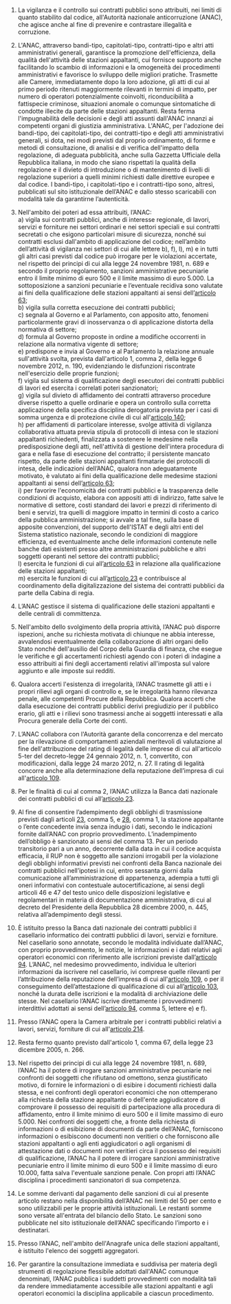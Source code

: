 1. La vigilanza e il controllo sui contratti pubblici sono attribuiti, nei limiti di quanto stabilito dal codice, all'Autorità nazionale anticorruzione (ANAC), che agisce anche al fine di prevenire e contrastare illegalità e corruzione.

2. L'ANAC, attraverso bandi-tipo, capitolati-tipo, contratti-tipo e altri atti amministrativi generali, garantisce la promozione dell'efficienza, della qualità dell'attività delle stazioni appaltanti, cui fornisce supporto anche facilitando lo scambio di informazioni e la omogeneità dei procedimenti amministrativi e favorisce lo sviluppo delle migliori pratiche. Trasmette alle Camere, immediatamente dopo la loro adozione, gli atti di cui al primo periodo ritenuti maggiormente rilevanti in termini di impatto, per numero di operatori potenzialmente coinvolti, riconducibilità a fattispecie criminose, situazioni anomale o comunque sintomatiche di condotte illecite da parte delle stazioni appaltanti. Resta ferma l'impugnabilità delle decisioni e degli atti assunti dall'ANAC innanzi ai competenti organi di giustizia amministrativa. L'ANAC, per l'adozione dei bandi-tipo, dei capitolati-tipo, dei contratti-tipo e degli atti amministrativi generali, si dota, nei modi previsti dal proprio ordinamento, di forme e metodi di consultazione, di analisi e di verifica dell'impatto della regolazione, di adeguata pubblicità, anche sulla Gazzetta Ufficiale della Repubblica italiana, in modo che siano rispettati la qualità della regolazione e il divieto di introduzione o di mantenimento di livelli di regolazione superiori a quelli minimi richiesti dalle direttive europee e dal codice. I bandi-tipo, i capitolati-tipo e i contratti-tipo sono, altresì, pubblicati sul sito istituzionale dell’ANAC e dallo stesso scaricabili con modalità tale da garantirne l’autenticità.

3. Nell'ambito dei poteri ad essa attribuiti, l’ANAC:<br>a) vigila sui contratti pubblici, anche di interesse regionale, di lavori, servizi e forniture nei settori ordinari e nei settori speciali e sui contratti secretati o che esigono particolari misure di sicurezza, nonché sui contratti esclusi dall'ambito di applicazione del codice; nell’ambito dell’attività di vigilanza nei settori di cui alle lettere b), f), l), m) e in tutti gli altri casi previsti dal codice può irrogare per le violazioni accertate, nel rispetto dei principi di cui alla legge 24 novembre 1981, n. 689 e secondo il proprio regolamento, sanzioni amministrative pecuniarie entro il limite minimo di euro 500 e il limite massimo di euro 5.000. La sottoposizione a sanzioni pecuniarie e l’eventuale recidiva sono valutate ai fini della qualificazione delle stazioni appaltanti ai sensi dell’[articolo 63](/articolo-63/1);<br>b) vigila sulla corretta esecuzione dei contratti pubblici;<br>c) segnala al Governo e al Parlamento, con apposito atto, fenomeni particolarmente gravi di inosservanza o di applicazione distorta della normativa di settore;<br>d) formula al Governo proposte in ordine a modifiche occorrenti in relazione alla normativa vigente di settore;<br>e) predispone e invia al Governo e al Parlamento la relazione annuale sull'attività svolta, prevista dall'articolo 1, comma 2, della legge 6 novembre 2012, n. 190, evidenziando le disfunzioni riscontrate nell'esercizio delle proprie funzioni;<br>f) vigila sul sistema di qualificazione degli esecutori dei contratti pubblici di lavori ed esercita i correlati poteri sanzionatori;<br>g) vigila sul divieto di affidamento dei contratti attraverso procedure diverse rispetto a quelle ordinarie e opera un controllo sulla corretta applicazione della specifica disciplina derogatoria prevista per i casi di somma urgenza e di protezione civile di cui all'[articolo 140](/articolo-140/1);<br>h) per affidamenti di particolare interesse, svolge attività di vigilanza collaborativa attuata previa stipula di protocolli di intesa con le stazioni appaltanti richiedenti, finalizzata a sostenere le medesime nella predisposizione degli atti, nell'attività di gestione dell'intera procedura di gara e nella fase di esecuzione del contratto; il persistente mancato rispetto, da parte delle stazioni appaltanti firmatarie dei protocolli di intesa, delle indicazioni dell’ANAC, qualora non adeguatamente motivato, è valutato ai fini della qualificazione delle medesime stazioni appaltanti ai sensi dell’[articolo 63](/articolo-63/1);<br>i) per favorire l'economicità dei contratti pubblici e la trasparenza delle condizioni di acquisto, elabora con appositi atti di indirizzo, fatte salve le normative di settore, costi standard dei lavori e prezzi di riferimento di beni e servizi, tra quelli di maggiore impatto in termini di costo a carico della pubblica amministrazione; si avvale a tal fine, sulla base di apposite convenzioni, del supporto dell'ISTAT e degli altri enti del Sistema statistico nazionale, secondo le condizioni di maggiore efficienza, ed eventualmente anche delle informazioni contenute nelle banche dati esistenti presso altre amministrazioni pubbliche e altri soggetti operanti nel settore dei contratti pubblici;<br>l) esercita le funzioni di cui all’[articolo 63](/articolo-63/1) in relazione alla qualificazione delle stazioni appaltanti;<br>m) esercita le funzioni di cui all’[articolo 23](/articolo-23/1) e contribuisce al coordinamento della digitalizzazione del sistema dei contratti pubblici da parte della Cabina di regia.

4. L’ANAC gestisce il sistema di qualificazione delle stazioni appaltanti e delle centrali di committenza. 

5. Nell'ambito dello svolgimento della propria attività, l’ANAC può disporre ispezioni, anche su richiesta motivata di chiunque ne abbia interesse, avvalendosi eventualmente della collaborazione di altri organi dello Stato nonché dell'ausilio del Corpo della Guardia di finanza, che esegue le verifiche e gli accertamenti richiesti agendo con i poteri di indagine a esso attribuiti ai fini degli accertamenti relativi all'imposta sul valore aggiunto e alle imposte sui redditi.

6. Qualora accerti l'esistenza di irregolarità, l’ANAC trasmette gli atti e i propri rilievi agli organi di controllo e, se le irregolarità hanno rilevanza penale, alle competenti Procure della Repubblica. Qualora accerti che dalla esecuzione dei contratti pubblici derivi pregiudizio per il pubblico erario, gli atti e i rilievi sono trasmessi anche ai soggetti interessati e alla Procura generale della Corte dei conti.

7. L’ANAC collabora con l'Autorità garante della concorrenza e del mercato per la rilevazione di comportamenti aziendali meritevoli di valutazione al fine dell'attribuzione del rating di legalità delle imprese di cui all'articolo 5-ter del decreto-legge 24 gennaio 2012, n. 1, convertito, con modificazioni, dalla legge 24 marzo 2012, n. 27. Il rating di legalità concorre anche alla determinazione della reputazione dell’impresa di cui all'[articolo 109](/articolo-109/1).

8. Per le finalità di cui al comma 2, l’ANAC utilizza la Banca dati nazionale dei contratti pubblici di cui all’[articolo 23](/articolo-23/1).

9. Al fine di consentire l’adempimento degli obblighi di trasmissione previsti dagli articoli [23](/articolo-23/1), comma 5, e [28](/articolo-28/1), comma 1, la stazione appaltante o l’ente concedente invia senza indugio i dati, secondo le indicazioni fornite dall’ANAC con proprio provvedimento. L’inadempimento dell’obbligo è sanzionato ai sensi del comma 13. Per un periodo transitorio pari a un anno, decorrente dalla data in cui il codice acquista efficacia, il RUP non è soggetto alle sanzioni irrogabili per la violazione degli obblighi informativi previsti nei confronti della Banca nazionale dei contratti pubblici nell’ipotesi in cui, entro sessanta giorni dalla comunicazione all’amministrazione di appartenenza, adempia a tutti gli oneri informativi con contestuale autocertificazione, ai sensi degli articoli 46 e 47 del testo unico delle disposizioni legislative e regolamentari in materia di documentazione amministrativa, di cui al decreto del Presidente della Repubblica 28 dicembre 2000, n. 445, relativa all’adempimento degli stessi.

10. È istituito presso la Banca dati nazionale dei contratti pubblici il casellario informatico dei contratti pubblici di lavori, servizi e forniture. Nel casellario sono annotate, secondo le modalità individuate dall’ANAC, con proprio provvedimento, le notizie, le informazioni e i dati relativi agli operatori economici con riferimento alle iscrizioni previste dall’[articolo 94](/articolo-94/1). L’ANAC, nel medesimo provvedimento, individua le ulteriori informazioni da iscrivere nel casellario, ivi comprese quelle rilevanti per l’attribuzione della reputazione dell’impresa di cui all'[articolo 109](/articolo-109/1), o per il conseguimento dell’attestazione di qualificazione di cui all’[articolo 103](/articolo-103/1), nonché la durata delle iscrizioni e la modalità di archiviazione delle stesse. Nel casellario l’ANAC iscrive direttamente i provvedimenti interdittivi adottati ai sensi dell’[articolo 94](/articolo-94/1), comma 5, lettere e) e f).

11. Presso l’ANAC opera la Camera arbitrale per i contratti pubblici relativi a lavori, servizi, forniture di cui all'[articolo 214](/articolo-214/1).

12. Resta fermo quanto previsto dall'articolo 1, comma 67, della legge 23 dicembre 2005, n. 266.

13. Nel rispetto dei principi di cui alla legge 24 novembre 1981, n. 689, l’ANAC ha il potere di irrogare sanzioni amministrative pecuniarie nei confronti dei soggetti che rifiutano od omettono, senza giustificato motivo, di fornire le informazioni o di esibire i documenti richiesti dalla stessa, e nei confronti degli operatori economici che non ottemperano alla richiesta della stazione appaltante o dell'ente aggiudicatore di comprovare il possesso dei requisiti di partecipazione alla procedura di affidamento, entro il limite minimo di euro 500 e il limite massimo di euro 5.000. Nei confronti dei soggetti che, a fronte della richiesta di informazioni o di esibizione di documenti da parte dell’ANAC, forniscono informazioni o esibiscono documenti non veritieri o che forniscono alle stazioni appaltanti o agli enti aggiudicatori o agli organismi di attestazione dati o documenti non veritieri circa il possesso dei requisiti di qualificazione, l’ANAC ha il potere di irrogare sanzioni amministrative pecuniarie entro il limite minimo di euro 500 e il limite massimo di euro 10.000, fatta salva l'eventuale sanzione penale. Con propri atti l’ANAC disciplina i procedimenti sanzionatori di sua competenza.

14. Le somme derivanti dal pagamento delle sanzioni di cui al presente articolo restano nella disponibilità dell’ANAC nei limiti del 50 per cento e sono utilizzabili per le proprie attività istituzionali. Le restanti somme sono versate all'entrata del bilancio dello Stato. Le sanzioni sono pubblicate nel sito istituzionale dell’ANAC specificando l’importo e i destinatari.

15. Presso l’ANAC, nell'ambito dell'Anagrafe unica delle stazioni appaltanti, è istituito l'elenco dei soggetti aggregatori.

16. Per garantire la consultazione immediata e suddivisa per materia degli strumenti di regolazione flessibile adottati dall'ANAC comunque denominati, l’ANAC pubblica i suddetti provvedimenti con modalità tali da rendere immediatamente accessibile alle stazioni appaltanti e agli operatori economici la disciplina applicabile a ciascun procedimento.
